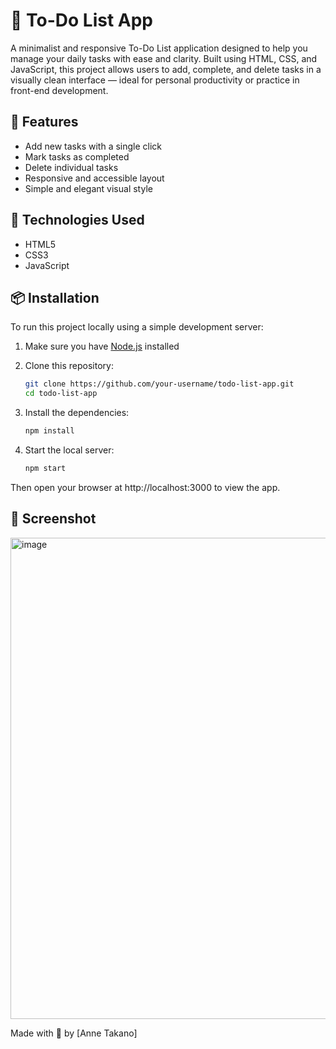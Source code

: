 # 📝 To-Do List App

A minimalist and responsive To-Do List application designed to help you manage your daily tasks with ease and clarity. Built using HTML, CSS, and JavaScript, this project allows users to add, complete, and delete tasks in a visually clean interface — ideal for personal productivity or practice in front-end development.

## 🚀 Features

- Add new tasks with a single click
- Mark tasks as completed
- Delete individual tasks
- Responsive and accessible layout
- Simple and elegant visual style

## 🧪 Technologies Used

- HTML5
- CSS3
- JavaScript

## 📦 Installation

To run this project locally using a simple development server:

1. Make sure you have [Node.js](https://nodejs.org/) installed
2. Clone this repository:
   
   ```bash
   git clone https://github.com/your-username/todo-list-app.git
   cd todo-list-app
   ```
3. Install the dependencies:
   ```bash
   npm install
   ```
   
4. Start the local server:
   ```bash
   npm start
   ```
   
Then open your browser at http://localhost:3000 to view the app.

## 📸 Screenshot

<img width="1476" height="770" alt="image" src="https://github.com/user-attachments/assets/7336c9f1-ce56-4202-9ea2-75746ba4ab7c" />


Made with 💜 by [Anne Takano]
